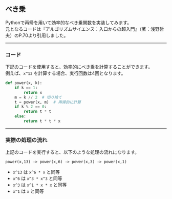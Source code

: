 ## べき乗
Pythonで再帰を用いて効率的なべき乗関数を実装してみます。  
元となるコードは『アルゴリズムサイエンス：入口からの超入門』（著：浅野哲夫）のP.70より引用しました。  

---

### **コード**
下記のコードを使用すると、効率的にべき乗を計算することができます。  
例えば、`x^13` を計算する場合、実行回数は4回となります。  

```py
def power(x, k):
    if k == 1:
        return x
    m = k // 2  # 切り捨て
    t = power(x, m)  # 再帰的に計算
    if k % 2 == 0:
        return t * t
    else:
        return t * t * x
```

---

### **実際の処理の流れ**
上記のコードを実行すると、以下のような処理の流れになります。  

```
power(x,13) -> power(x,6) -> power(x,3) -> power(x,1)
```

- `x^13` は `x^6 * x` と同等  
- `x^6` は `x^3 * x^3` と同等  
- `x^3` は `x^1 * x * x` と同等  
- `x^1` は `x` と同等  